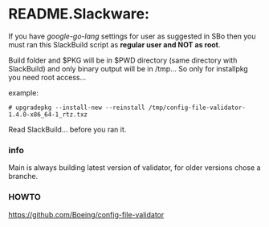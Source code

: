 # README.Slackware:

If you have *google-go-lang* settings for user as suggested in SBo then you must ran this SlackBuild script as **regular user and NOT as root**. 

Build folder and $PKG will be in $PWD directory (same directory with SlackBuild) and only binary output will be in /tmp...
So only for installpkg you need root access...

example:

```
# upgradepkg --install-new --reinstall /tmp/config-file-validator-1.4.0-x86_64-1_rtz.txz
```

Read SlackBuild... before you ran it.

### info
Main is always building latest version of validator, for older versions chose a branche.  

### HOWTO
https://github.com/Boeing/config-file-validator


